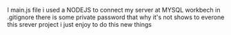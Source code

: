 I main.js file i used a NODEJS to connect my server at MYSQL workbech
in .gitignore there is some private password that why it's not shows to everone 
this srever project i just enjoy to do this new things 
